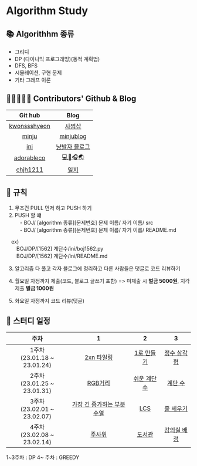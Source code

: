 # Algorithm Study

## 📚 Algorithhm 종류

- 그리디
- DP (다이나믹 프로그래밍)(동적 계획법)
- DFS, BFS
- 시뮬레이션, 구현 문제
- 기타 그래프 이론

## 👩‍👧‍👧👨‍👧 Contributors' Github & Blog
|Git hub|Blog|
|:---:|:---:|
|[kwonssshyeon](https://github.com/kwonssshyeon) | [사쩜삼](http://kwonssshyeon.tistory.com)|
|[minju](https://github.com/minju26) | [minjublog](http://talswn26.tistory.com)</br>|
|[ini](https://github.com/Youngini) | [냥발자 블로그](https://hardworkingini.tistory.com/)</br>|
|[adorableco](https://github.com/adorableco) | [💻💭🎧🌏](https://goodcodebetter.tistory.com/)</br>|
|[chjh1211](https://github.com/chjh1211) | [일지](https://alwaysa.tistory.com/m)</br>|

## 📌 규칙

1. 무조건 PULL 먼저 하고 PUSH 하기
2. PUSH 할 떄</br>
 - BOJ/ [algorithm 종류][문제번호] 문제 이름/ 자기 이름/ src</br>
 - BOJ/ [algorithm 종류][문제번호] 문제 이름/ 자기 이름/ README.md

 ex)</br>
  BOJ/DP/[1562] 계단수/ini/boj1562.py</br>
  BOJ/DP/[1562] 계단수/ini/README.md
 
3. 알고리즘 다 풀고 각자 블로그에 정리하고 다른 사람들은 댓글로 코드 리뷰하기
 
4. 월요일 자정까지 제출(코드, 블로그 글쓰기 포함)
=> 미제출 시 **벌금 5000원**, 지각 제출 **벌금 1000원**

5. 화요일 자정까지 코드 리뷰(댓글)


## 📅 스터디 일정

|주차|1|2|3|
|:------:|:---:|:---:|:----:|
|1주차</br> (23.01.18 ~ 23.01.24)|[2xn 타일링](https://www.acmicpc.net/problem/11726)|[1로 만들기](https://www.acmicpc.net/problem/1463)|[정수 삼각형](https://www.acmicpc.net/problem/1932)|
|2주차</br> (23.01.25 ~ 23.01.31)|[RGB거리](https://www.acmicpc.net/problem/1149)|[쉬운 계단 수](https://www.acmicpc.net/problem/10844)|[계단 수](https://www.acmicpc.net/problem/1562)|
|3주차</br> (23.02.01 ~ 23.02.07)|[가장 긴 증가하는 부분 수열](https://www.acmicpc.net/problem/11053)|[LCS](https://www.acmicpc.net/problem/9251)|[줄 세우기](https://www.acmicpc.net/problem/2631)|
|4주차</br> (23.02.08 ~ 23.02.14)|[주사위](https://www.acmicpc.net/problem/1041)|[도서관](https://www.acmicpc.net/problem/1461)|[강의실 배정](https://www.acmicpc.net/problem/11000)|

1~3주차 : DP
4~ 주차 : GREEDY
